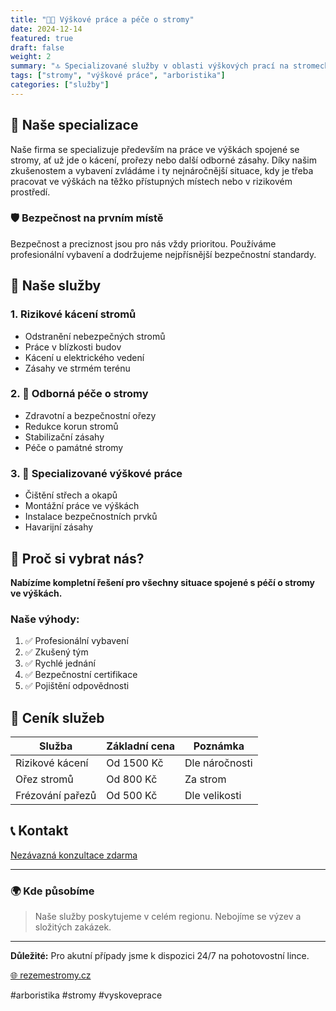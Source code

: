 ```yaml
---
title: "🚛🌳 Výškové práce a péče o stromy"
date: 2024-12-14
featured: true
draft: false
weight: 2
summary: "🔝 Specializované služby v oblasti výškových prací na stromech s důrazem na bezpečnost a profesionální přístup."
tags: ["stromy", "výškové práce", "arboristika"]
categories: ["služby"]
---
```


## 🌟 Naše specializace

Naše firma se specializuje především na práce ve výškách spojené se stromy, ať už jde o kácení, prořezy nebo další odborné zásahy. Díky našim zkušenostem a vybavení zvládáme i ty nejnáročnější situace, kdy je třeba pracovat ve výškách na těžko přístupných místech nebo v rizikovém prostředí.

### 🛡️ Bezpečnost na prvním místě

Bezpečnost a preciznost jsou pro nás vždy prioritou. Používáme profesionální vybavení a dodržujeme nejpřísnější bezpečnostní standardy.

## 🌲 Naše služby

### 1. Rizikové kácení stromů
- Odstranění nebezpečných stromů
- Práce v blízkosti budov
- Kácení u elektrického vedení
- Zásahy ve strmém terénu

### 2. 🌿 Odborná péče o stromy
- Zdravotní a bezpečnostní ořezy
- Redukce korun stromů
- Stabilizační zásahy
- Péče o památné stromy

### 3. 🔧 Specializované výškové práce
- Čištění střech a okapů
- Montážní práce ve výškách
- Instalace bezpečnostních prvků
- Havarijní zásahy

## 💪 Proč si vybrat nás?

**Nabízíme kompletní řešení pro všechny situace spojené s péčí o stromy ve výškách.**

### Naše výhody:

1. ✅ Profesionální vybavení
2. ✅ Zkušený tým
3. ✅ Rychlé jednání
4. ✅ Bezpečnostní certifikace
5. ✅ Pojištění odpovědnosti

## 📑 Ceník služeb

| Služba | Základní cena | Poznámka |
|--------|---------------|----------|
| Rizikové kácení | Od 1500 Kč | Dle náročnosti |
| Ořez stromů | Od 800 Kč | Za strom |
| Frézování pařezů | Od 500 Kč | Dle velikosti |

## 📞 Kontakt

[Nezávazná konzultace zdarma](/kontakt)

---

### 🌍 Kde působíme

> Naše služby poskytujeme v celém regionu. Nebojíme se výzev a složitých zakázek.

---

**Důležité:** Pro akutní případy jsme k dispozici 24/7 na pohotovostní lince.

[🌐 rezemestromy.cz](https://rezemestromy.cz)

#arboristika #stromy #vyskoveprace